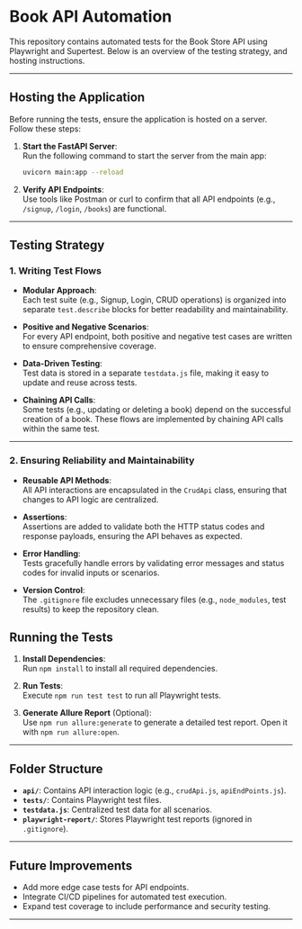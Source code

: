 # Book API Automation

This repository contains automated tests for the Book Store API using Playwright and Supertest. Below is an overview of the testing strategy, and hosting instructions.

---

## Hosting the Application

Before running the tests, ensure the application is hosted on a server. Follow these steps:

1. **Start the FastAPI Server**:  
   Run the following command to start the server from the main app:

   ```bash
   uvicorn main:app --reload

2. **Verify API Endpoints**:  
   Use tools like Postman or curl to confirm that all API endpoints (e.g., `/signup`, `/login`, `/books`) are functional.

---

## Testing Strategy

### 1. Writing Test Flows
- **Modular Approach**:  
  Each test suite (e.g., Signup, Login, CRUD operations) is organized into separate `test.describe` blocks for better readability and maintainability.
  
- **Positive and Negative Scenarios**:  
  For every API endpoint, both positive and negative test cases are written to ensure comprehensive coverage.

- **Data-Driven Testing**:  
  Test data is stored in a separate `testdata.js` file, making it easy to update and reuse across tests.

- **Chaining API Calls**:  
  Some tests (e.g., updating or deleting a book) depend on the successful creation of a book. These flows are implemented by chaining API calls within the same test.

---

### 2. Ensuring Reliability and Maintainability
- **Reusable API Methods**:  
  All API interactions are encapsulated in the `CrudApi` class, ensuring that changes to API logic are centralized.

- **Assertions**:  
  Assertions are added to validate both the HTTP status codes and response payloads, ensuring the API behaves as expected.

- **Error Handling**:  
  Tests gracefully handle errors by validating error messages and status codes for invalid inputs or scenarios.

- **Version Control**:  
  The `.gitignore` file excludes unnecessary files (e.g., `node_modules`, test results) to keep the repository clean.


## Running the Tests

1. **Install Dependencies**:  
   Run `npm install` to install all required dependencies.

2. **Run Tests**:  
   Execute `npm run test test` to run all Playwright tests.

3. **Generate Allure Report** (Optional):  
   Use `npm run allure:generate` to generate a detailed test report. Open it with `npm run allure:open`.

---

## Folder Structure

- **`api/`**: Contains API interaction logic (e.g., `crudApi.js`, `apiEndPoints.js`).
- **`tests/`**: Contains Playwright test files.
- **`testdata.js`**: Centralized test data for all scenarios.
- **`playwright-report/`**: Stores Playwright test reports (ignored in `.gitignore`).

---

## Future Improvements

- Add more edge case tests for API endpoints.
- Integrate CI/CD pipelines for automated test execution.
- Expand test coverage to include performance and security testing.

---


